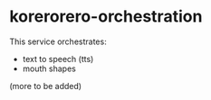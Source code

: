 # korerorero-orchestration

This service orchestrates:

- text to speech (tts)
- mouth shapes

(more to be added)